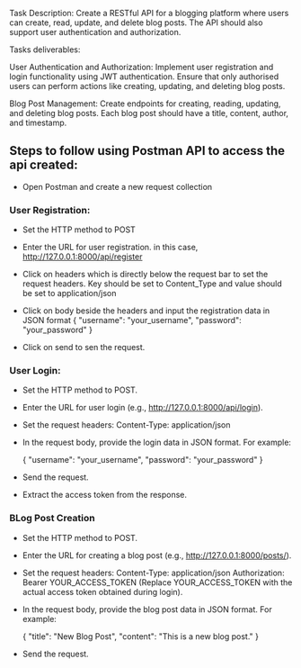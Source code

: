 Task Description: Create a RESTful API for a blogging platform where users can create, read, update, and delete blog posts. The API should also support user authentication and authorization.

Tasks deliverables: 

User Authentication and Authorization:
Implement user registration and login functionality using JWT authentication.
Ensure that only authorised users can perform actions like creating, updating, and deleting blog posts.

Blog Post Management:
Create endpoints for creating, reading, updating, and deleting blog posts.
Each blog post should have a title, content, author, and timestamp.



## Steps to follow using Postman API to access the api created:

- Open Postman and create a new request collection

 ### User Registration:

- Set the HTTP method to POST

- Enter the URL for user registration. in this case, http://127.0.0.1:8000/api/register

- Click on headers which is directly below the request bar to set the request headers. Key should be set to Content_Type and value should be set to application/json

- Click on body beside the headers and input the registration data in JSON format
        {
          "username": "your_username",
          "password": "your_password"
        }

- Click on send to sen the request.


 ### User Login:

- Set the HTTP method to POST.

- Enter the URL for user login (e.g., http://127.0.0.1:8000/api/login).

- Set the request headers:
    Content-Type: application/json

- In the request body, provide the login data in JSON format. For example:

    {
      "username": "your_username",
      "password": "your_password"
    }
- Send the request.

- Extract the access token from the response.


### BLog Post Creation

- Set the HTTP method to POST.

- Enter the URL for creating a blog post (e.g., http://127.0.0.1:8000/posts/).

- Set the request headers:
    Content-Type: application/json
    Authorization: Bearer YOUR_ACCESS_TOKEN (Replace YOUR_ACCESS_TOKEN with the actual access token obtained during login).

- In the request body, provide the blog post data in JSON format. For example:

    {
    "title": "New Blog Post",
    "content": "This is a new blog post."
    }

- Send the request.

